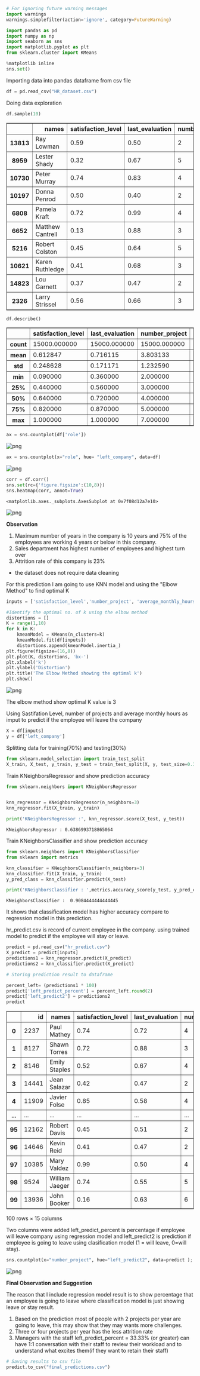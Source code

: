 ```python
# For ignoring future warning messages
import warnings
warnings.simplefilter(action='ignore', category=FutureWarning)

import pandas as pd
import numpy as np
import seaborn as sns
import matplotlib.pyplot as plt
from sklearn.cluster import KMeans

%matplotlib inline
sns.set()
```

Importing data into pandas dataframe from csv file


```python
df = pd.read_csv("HR_dataset.csv")
```

Doing data exploration


```python
df.sample(10)
```




<div>
<style scoped>
    .dataframe tbody tr th:only-of-type {
        vertical-align: middle;
    }

    .dataframe tbody tr th {
        vertical-align: top;
    }

    .dataframe thead th {
        text-align: right;
    }
</style>
<table border="1" class="dataframe">
  <thead>
    <tr style="text-align: right;">
      <th></th>
      <th>names</th>
      <th>satisfaction_level</th>
      <th>last_evaluation</th>
      <th>number_project</th>
      <th>average_monthly_hours</th>
      <th>exp_in_company</th>
      <th>work_accident</th>
      <th>left_company</th>
      <th>promotion_last_5years</th>
      <th>role</th>
      <th>salary</th>
    </tr>
  </thead>
  <tbody>
    <tr>
      <th>13813</th>
      <td>Ray Lowman</td>
      <td>0.59</td>
      <td>0.50</td>
      <td>2</td>
      <td>162</td>
      <td>2</td>
      <td>0</td>
      <td>0</td>
      <td>0</td>
      <td>management</td>
      <td>high</td>
    </tr>
    <tr>
      <th>8959</th>
      <td>Lester Shady</td>
      <td>0.32</td>
      <td>0.67</td>
      <td>5</td>
      <td>224</td>
      <td>4</td>
      <td>1</td>
      <td>0</td>
      <td>0</td>
      <td>accounting</td>
      <td>medium</td>
    </tr>
    <tr>
      <th>10730</th>
      <td>Peter Murray</td>
      <td>0.74</td>
      <td>0.83</td>
      <td>4</td>
      <td>210</td>
      <td>3</td>
      <td>0</td>
      <td>0</td>
      <td>0</td>
      <td>support</td>
      <td>low</td>
    </tr>
    <tr>
      <th>10197</th>
      <td>Donna Penrod</td>
      <td>0.50</td>
      <td>0.40</td>
      <td>2</td>
      <td>108</td>
      <td>2</td>
      <td>0</td>
      <td>0</td>
      <td>0</td>
      <td>technical</td>
      <td>medium</td>
    </tr>
    <tr>
      <th>6808</th>
      <td>Pamela Kraft</td>
      <td>0.72</td>
      <td>0.99</td>
      <td>4</td>
      <td>156</td>
      <td>2</td>
      <td>1</td>
      <td>0</td>
      <td>0</td>
      <td>sales</td>
      <td>low</td>
    </tr>
    <tr>
      <th>6652</th>
      <td>Matthew Cantrell</td>
      <td>0.13</td>
      <td>0.88</td>
      <td>3</td>
      <td>146</td>
      <td>5</td>
      <td>0</td>
      <td>0</td>
      <td>0</td>
      <td>sales</td>
      <td>low</td>
    </tr>
    <tr>
      <th>5216</th>
      <td>Robert Colston</td>
      <td>0.45</td>
      <td>0.64</td>
      <td>5</td>
      <td>133</td>
      <td>4</td>
      <td>0</td>
      <td>0</td>
      <td>0</td>
      <td>accounting</td>
      <td>medium</td>
    </tr>
    <tr>
      <th>10621</th>
      <td>Karen Ruthledge</td>
      <td>0.41</td>
      <td>0.68</td>
      <td>3</td>
      <td>191</td>
      <td>4</td>
      <td>0</td>
      <td>0</td>
      <td>0</td>
      <td>sales</td>
      <td>medium</td>
    </tr>
    <tr>
      <th>14823</th>
      <td>Lou Garnett</td>
      <td>0.37</td>
      <td>0.47</td>
      <td>2</td>
      <td>138</td>
      <td>3</td>
      <td>1</td>
      <td>1</td>
      <td>0</td>
      <td>accounting</td>
      <td>medium</td>
    </tr>
    <tr>
      <th>2326</th>
      <td>Larry Strissel</td>
      <td>0.56</td>
      <td>0.66</td>
      <td>3</td>
      <td>212</td>
      <td>2</td>
      <td>0</td>
      <td>0</td>
      <td>0</td>
      <td>technical</td>
      <td>medium</td>
    </tr>
  </tbody>
</table>
</div>




```python
df.describe()
```




<div>
<style scoped>
    .dataframe tbody tr th:only-of-type {
        vertical-align: middle;
    }

    .dataframe tbody tr th {
        vertical-align: top;
    }

    .dataframe thead th {
        text-align: right;
    }
</style>
<table border="1" class="dataframe">
  <thead>
    <tr style="text-align: right;">
      <th></th>
      <th>satisfaction_level</th>
      <th>last_evaluation</th>
      <th>number_project</th>
      <th>average_monthly_hours</th>
      <th>exp_in_company</th>
      <th>work_accident</th>
      <th>left_company</th>
      <th>promotion_last_5years</th>
    </tr>
  </thead>
  <tbody>
    <tr>
      <th>count</th>
      <td>15000.000000</td>
      <td>15000.000000</td>
      <td>15000.000000</td>
      <td>15000.000000</td>
      <td>15000.000000</td>
      <td>15000.000000</td>
      <td>15000.000000</td>
      <td>15000.000000</td>
    </tr>
    <tr>
      <th>mean</th>
      <td>0.612847</td>
      <td>0.716115</td>
      <td>3.803133</td>
      <td>201.052400</td>
      <td>3.498333</td>
      <td>0.144600</td>
      <td>0.238133</td>
      <td>0.021267</td>
    </tr>
    <tr>
      <th>std</th>
      <td>0.248628</td>
      <td>0.171171</td>
      <td>1.232590</td>
      <td>49.942074</td>
      <td>1.460139</td>
      <td>0.351709</td>
      <td>0.425955</td>
      <td>0.144277</td>
    </tr>
    <tr>
      <th>min</th>
      <td>0.090000</td>
      <td>0.360000</td>
      <td>2.000000</td>
      <td>96.000000</td>
      <td>2.000000</td>
      <td>0.000000</td>
      <td>0.000000</td>
      <td>0.000000</td>
    </tr>
    <tr>
      <th>25%</th>
      <td>0.440000</td>
      <td>0.560000</td>
      <td>3.000000</td>
      <td>156.000000</td>
      <td>3.000000</td>
      <td>0.000000</td>
      <td>0.000000</td>
      <td>0.000000</td>
    </tr>
    <tr>
      <th>50%</th>
      <td>0.640000</td>
      <td>0.720000</td>
      <td>4.000000</td>
      <td>200.000000</td>
      <td>3.000000</td>
      <td>0.000000</td>
      <td>0.000000</td>
      <td>0.000000</td>
    </tr>
    <tr>
      <th>75%</th>
      <td>0.820000</td>
      <td>0.870000</td>
      <td>5.000000</td>
      <td>245.000000</td>
      <td>4.000000</td>
      <td>0.000000</td>
      <td>0.000000</td>
      <td>0.000000</td>
    </tr>
    <tr>
      <th>max</th>
      <td>1.000000</td>
      <td>1.000000</td>
      <td>7.000000</td>
      <td>310.000000</td>
      <td>10.000000</td>
      <td>1.000000</td>
      <td>1.000000</td>
      <td>1.000000</td>
    </tr>
  </tbody>
</table>
</div>




```python
ax = sns.countplot(df['role'])
```


    
![png](output_6_0.png)
    



```python
ax = sns.countplot(x="role", hue= "left_company", data=df)
```


    
![png](output_7_0.png)
    



```python
corr = df.corr()
sns.set(rc={'figure.figsize':(10,8)})
sns.heatmap(corr, annot=True)
```




    <matplotlib.axes._subplots.AxesSubplot at 0x7f08d12a7e10>




    
![png](output_8_1.png)
    


**Observation**


1.  Maximum number of years in the company is 10 years and 75% of the employees are working 4 years or below in this company.
2.   Sales department has highest number of employees and highest turn over
3.   Attrition  rate of this company is 23%

* the dataset does not require data cleaning


For this prediction I am going to use KNN model and using the "Elbow Method" to find optimal K


```python
inputs = ['satisfaction_level','number_project', 'average_monthly_hours']

#Identify the optimal no. of k using the elbow method
distortions = []
K = range(1,10)
for k in K:
    kmeanModel = KMeans(n_clusters=k)
    kmeanModel.fit(df[inputs])
    distortions.append(kmeanModel.inertia_)
plt.figure(figsize=(16,8))
plt.plot(K, distortions, 'bx-')
plt.xlabel('k')
plt.ylabel('Distortion')
plt.title('The Elbow Method showing the optimal k')
plt.show()
```


    
![png](output_11_0.png)
    


The elbow method show optimal K value is 3

Using Sastifation Level, number of projects and average monthly hours as imput to predict if the employee will leave the company


```python
X = df[inputs]
y = df['left_company']
```

Splitting data for training(70%) and testing(30%)


```python
from sklearn.model_selection import train_test_split
X_train, X_test, y_train, y_test = train_test_split(X, y, test_size=0.3, random_state=1)
```

Train KNeighborsRegressor and show prediction accuracy


```python
from sklearn.neighbors import KNeighborsRegressor


knn_regressor = KNeighborsRegressor(n_neighbors=3)
knn_regressor.fit(X_train, y_train)

print('KNeighborsRegressor :', knn_regressor.score(X_test, y_test))
```

    KNeighborsRegressor : 0.6386993718865064
    

Train KNeighborsClassifier and show prediction accuracy


```python
from sklearn.neighbors import KNeighborsClassifier
from sklearn import metrics

knn_classifier = KNeighborsClassifier(n_neighbors=3)
knn_classifier.fit(X_train, y_train)
y_pred_class = knn_classifier.predict(X_test)

print('KNeighborsClassifier : ',metrics.accuracy_score(y_test, y_pred_class))
```

    KNeighborsClassifier :  0.9084444444444445
    

It shows that classification model has higher accuracy compare to regression model in this prediction.

hr_predict.csv is record of current employee in the company. using trained model to predict if the employee will stay or leave.


```python
predict = pd.read_csv("hr_predict.csv")
X_predict = predict[inputs]
predictions1 = knn_regressor.predict(X_predict)
predictions2 = knn_classifier.predict(X_predict)
```


```python
# Storing prediction result to dataframe

percent_left= (predictions1 * 100)
predict['left_predict_percent'] = percent_left.round(2)
predict['left_predict2'] = predictions2
predict
```




<div>
<style scoped>
    .dataframe tbody tr th:only-of-type {
        vertical-align: middle;
    }

    .dataframe tbody tr th {
        vertical-align: top;
    }

    .dataframe thead th {
        text-align: right;
    }
</style>
<table border="1" class="dataframe">
  <thead>
    <tr style="text-align: right;">
      <th></th>
      <th>id</th>
      <th>names</th>
      <th>satisfaction_level</th>
      <th>last_evaluation</th>
      <th>number_project</th>
      <th>average_monthly_hours</th>
      <th>exp_in_company</th>
      <th>work_accident</th>
      <th>promotion_last_5years</th>
      <th>role</th>
      <th>salary</th>
      <th>salary_class</th>
      <th>role_class</th>
      <th>left_predict_percent</th>
      <th>left_predict2</th>
    </tr>
  </thead>
  <tbody>
    <tr>
      <th>0</th>
      <td>2237</td>
      <td>Paul Mathey</td>
      <td>0.74</td>
      <td>0.72</td>
      <td>4</td>
      <td>176</td>
      <td>3</td>
      <td>0</td>
      <td>0</td>
      <td>sales</td>
      <td>low</td>
      <td>1</td>
      <td>1</td>
      <td>0.00</td>
      <td>0</td>
    </tr>
    <tr>
      <th>1</th>
      <td>8127</td>
      <td>Shawn Torres</td>
      <td>0.72</td>
      <td>0.88</td>
      <td>3</td>
      <td>224</td>
      <td>3</td>
      <td>0</td>
      <td>0</td>
      <td>technical</td>
      <td>low</td>
      <td>1</td>
      <td>2</td>
      <td>0.00</td>
      <td>0</td>
    </tr>
    <tr>
      <th>2</th>
      <td>8146</td>
      <td>Emily Staples</td>
      <td>0.52</td>
      <td>0.67</td>
      <td>4</td>
      <td>216</td>
      <td>3</td>
      <td>0</td>
      <td>0</td>
      <td>support</td>
      <td>medium</td>
      <td>2</td>
      <td>3</td>
      <td>0.00</td>
      <td>0</td>
    </tr>
    <tr>
      <th>3</th>
      <td>14441</td>
      <td>Jean Salazar</td>
      <td>0.42</td>
      <td>0.47</td>
      <td>2</td>
      <td>159</td>
      <td>3</td>
      <td>0</td>
      <td>0</td>
      <td>marketing</td>
      <td>low</td>
      <td>1</td>
      <td>6</td>
      <td>100.00</td>
      <td>1</td>
    </tr>
    <tr>
      <th>4</th>
      <td>11909</td>
      <td>Javier Folse</td>
      <td>0.85</td>
      <td>0.58</td>
      <td>4</td>
      <td>186</td>
      <td>7</td>
      <td>0</td>
      <td>0</td>
      <td>sales</td>
      <td>medium</td>
      <td>2</td>
      <td>1</td>
      <td>0.00</td>
      <td>0</td>
    </tr>
    <tr>
      <th>...</th>
      <td>...</td>
      <td>...</td>
      <td>...</td>
      <td>...</td>
      <td>...</td>
      <td>...</td>
      <td>...</td>
      <td>...</td>
      <td>...</td>
      <td>...</td>
      <td>...</td>
      <td>...</td>
      <td>...</td>
      <td>...</td>
      <td>...</td>
    </tr>
    <tr>
      <th>95</th>
      <td>12162</td>
      <td>Robert Davis</td>
      <td>0.45</td>
      <td>0.51</td>
      <td>2</td>
      <td>147</td>
      <td>3</td>
      <td>0</td>
      <td>0</td>
      <td>sales</td>
      <td>low</td>
      <td>1</td>
      <td>1</td>
      <td>100.00</td>
      <td>1</td>
    </tr>
    <tr>
      <th>96</th>
      <td>14646</td>
      <td>Kevin Reid</td>
      <td>0.41</td>
      <td>0.47</td>
      <td>2</td>
      <td>135</td>
      <td>3</td>
      <td>0</td>
      <td>0</td>
      <td>support</td>
      <td>low</td>
      <td>1</td>
      <td>3</td>
      <td>100.00</td>
      <td>1</td>
    </tr>
    <tr>
      <th>97</th>
      <td>10385</td>
      <td>Mary Valdez</td>
      <td>0.99</td>
      <td>0.50</td>
      <td>4</td>
      <td>173</td>
      <td>3</td>
      <td>0</td>
      <td>0</td>
      <td>management</td>
      <td>low</td>
      <td>1</td>
      <td>11</td>
      <td>0.00</td>
      <td>0</td>
    </tr>
    <tr>
      <th>98</th>
      <td>9524</td>
      <td>William Jaeger</td>
      <td>0.74</td>
      <td>0.55</td>
      <td>5</td>
      <td>168</td>
      <td>4</td>
      <td>0</td>
      <td>0</td>
      <td>management</td>
      <td>low</td>
      <td>1</td>
      <td>11</td>
      <td>0.00</td>
      <td>0</td>
    </tr>
    <tr>
      <th>99</th>
      <td>13936</td>
      <td>John Booker</td>
      <td>0.16</td>
      <td>0.63</td>
      <td>6</td>
      <td>286</td>
      <td>7</td>
      <td>0</td>
      <td>1</td>
      <td>sales</td>
      <td>medium</td>
      <td>2</td>
      <td>1</td>
      <td>33.33</td>
      <td>0</td>
    </tr>
  </tbody>
</table>
<p>100 rows × 15 columns</p>
</div>



Two columns were added left_predict_percent is percentage if employee will leave company using regression model and left_predict2 is prediction if employee is going to leave using clasification model (1 = will leave, 0=will stay).


```python
sns.countplot(x="number_project", hue="left_predict2", data=predict );
```


    
![png](output_25_0.png)
    


**Final Observation and Suggestion**

The reason that I include regression model result is to show percentage that an employee is going to leave where classification model is just showing leave or stay result.

1. Based on the prediction most of people with 2 projects per year are going to leave, this may show that they may wants more challenges.
2. Three or four projects per year has the less attrition rate
3. Managers with the staff left_predict_percent = 33.33% (or greater) can have 1:1 conversation with their staff to review their workload and to understand what excites them(if they want to retain their staff)








```python
# Saving results to csv file
predict.to_csv("final_predictions.csv")
```
